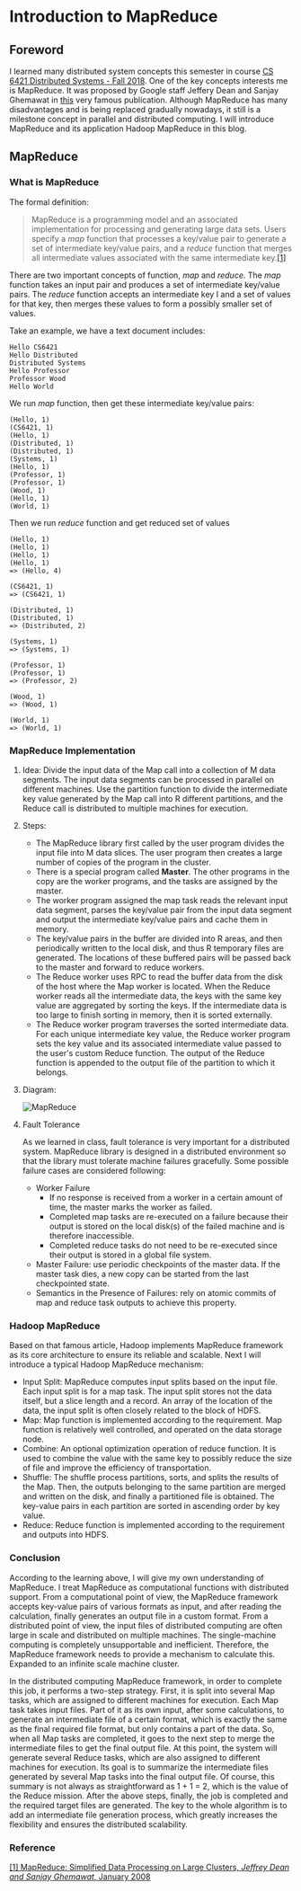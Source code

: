 # Introduction to MapReduce

## Foreword

I learned many distributed system concepts this semester in course [CS 6421 Distributed Systems - Fall 2018](https://gwdistsys18.github.io/). One of the key concepts interests me is MapReduce. It was proposed by Google staff Jeffery Dean and Sanjay Ghemawat in [this](https://pdos.csail.mit.edu/6.824/papers/mapreduce.pdf) very famous publication. Although MapReduce has many disadvantages and is being replaced gradually nowadays, it still is a milestone concept in parallel and distributed computing. I will introduce MapReduce and its application Hadoop MapReduce in this blog.

## MapReduce

### What is MapReduce
The formal definition:

> MapReduce is a programming model and an associated implementation for processing and generating large data sets. Users specify a *map* function that processes a key/value pair to generate a set of intermediate key/value pairs, and a *reduce* function that merges all intermediate values associated with the same intermediate key.[[1]](https://pdos.csail.mit.edu/6.824/papers/mapreduce.pdf)

There are two important concepts of function, *map* and *reduce*. The *map* function takes an input pair and produces a set of intermediate key/value pairs. The *reduce* function accepts an intermediate key I and a set of values for that key, then merges these values to form a possibly smaller set of values.

Take an example, we have a text document includes:
```
Hello CS6421
Hello Distributed
Distributed Systems
Hello Professor
Professor Wood
Hello World
```
We run *map* function, then get these intermediate key/value pairs:
```
(Hello, 1)
(CS6421, 1)
(Hello, 1)
(Distributed, 1)
(Distributed, 1)
(Systems, 1)
(Hello, 1)
(Professor, 1)
(Professor, 1)
(Wood, 1)
(Hello, 1)
(World, 1)
```
Then we run *reduce* function and get reduced set of values
```
(Hello, 1)
(Hello, 1)
(Hello, 1)
(Hello, 1)
=> (Hello, 4)

(CS6421, 1)
=> (CS6421, 1)

(Distributed, 1)
(Distributed, 1)
=> (Distributed, 2)

(Systems, 1)
=> (Systems, 1)

(Professor, 1)
(Professor, 1)
=> (Professor, 2)

(Wood, 1)
=> (Wood, 1)

(World, 1)
=> (World, 1)
```

### MapReduce Implementation
1. Idea: Divide the input data of the Map call into a collection of M data segments. The input data segments can be processed in parallel on different machines. Use the partition function to divide the intermediate key value generated by the Map call into R different partitions, and the Reduce call is distributed to multiple machines for execution.
1. Steps:
    * The MapReduce library first called by the user program divides the input file into M data slices. The user program then creates a large number of copies of the program in the cluster.
    * There is a special program called **Master**. The other programs in the copy are the worker programs, and the tasks are assigned by the master.
    * The worker program assigned the map task reads the relevant input data segment, parses the key/value pair from the input data segment and output the intermediate key/value pairs and cache them in memory.
    * The key/value pairs in the buffer are divided into R areas, and then periodically written to the local disk, and thus R temporary files are generated. The locations of these buffered pairs will be passed back to the master and forward to reduce workers.
    * The Reduce worker uses RPC to read the buffer data from the disk of the host where the Map worker is located. When the Reduce worker reads all the intermediate data, the keys with the same key value are aggregated by sorting the keys. If the intermediate data is too large to finish sorting in memory, then it is sorted externally.
    * The Reduce worker program traverses the sorted intermediate data. For each unique intermediate key value, the Reduce worker program sets the key value and its associated intermediate value passed to the user's custom Reduce function. The output of the Reduce function is appended to the output file of the partition to which it belongs.
1. Diagram:

    ![MapReduce](mapreduce.png)
1. Fault Tolerance

    As we learned in class, fault tolerance is very important for a distributed system. MapReduce library is designed in a distributed environment so that the library must tolerate machine failures gracefully. Some possible failure cases are considered following:

    * Worker Failure
        * If no response is received from a worker in a certain amount of time, the master marks the worker as failed.
        * Completed map tasks are re-executed on a failure because their output is stored on the local disk(s) of the failed machine and is therefore inaccessible.
        * Completed reduce tasks do not need to be re-executed since their output is stored in a global file system.
    * Master Failure: use periodic checkpoints of the master data. If the master task dies, a new copy can be started from the last checkpointed state.
    * Semantics in the Presence of Failures: rely on atomic commits of map and reduce task outputs to achieve this property.

### Hadoop MapReduce
Based on that famous article, Hadoop implements MapReduce framework as its core architecture to ensure its reliable and scalable. Next I will introduce a typical Hadoop MapReduce mechanism:
* Input Split: MapReduce computes input splits based on the input file. Each input split is for a map task. The input split stores not the data itself, but a slice length and a record. An array of the location of the data, the input split is often closely related to the block of HDFS.
* Map: Map function is implemented according to the requirement. Map function is relatively well controlled, and operated on the data storage node.
* Combine: An optional optimization operation of reduce function. It is used to combine the value with the same key to possibly reduce the size of file and improve the efficiency of transportation.
* Shuffle: The shuffle process partitions, sorts, and splits the results of the Map. Then, the outputs belonging to the same partition are merged and written on the disk, and finally a partitioned file is obtained. The key-value pairs in each partition are sorted in ascending order by key value.
* Reduce: Reduce function is implemented according to the requirement and outputs into HDFS.

### Conclusion

According to the learning above, I will give my own understanding of MapReduce. I treat MapReduce as computational functions with distributed support. From a computational point of view, the MapReduce framework accepts key-value pairs of various formats as input, and after reading the calculation, finally generates an output file in a custom format. From a distributed point of view, the input files of distributed computing are often large in scale and distributed on multiple machines. The single-machine computing is completely unsupportable and inefficient. Therefore, the MapReduce framework needs to provide a mechanism to calculate this. Expanded to an infinite scale machine cluster.

In the distributed computing MapReduce framework, in order to complete this job, it performs a two-step strategy. First, it is split into several Map tasks, which are assigned to different machines for execution. Each Map task takes input files. Part of it as its own input, after some calculations, to generate an intermediate file of a certain format, which is exactly the same as the final required file format, but only contains a part of the data. So, when all Map tasks are completed, it goes to the next step to merge the intermediate files to get the final output file. At this point, the system will generate several Reduce tasks, which are also assigned to different machines for execution. Its goal is to summarize the intermediate files generated by several Map tasks into the final output file. Of course, this summary is not always as straightforward as 1 + 1 = 2, which is the value of the Reduce mission. After the above steps, finally, the job is completed and the required target files are generated. The key to the whole algorithm is to add an intermediate file generation process, which greatly increases the flexibility and ensures the distributed scalability.

### Reference
[[1] MapReduce: Simplified Data Processing on Large Clusters, *Jeffrey Dean and Sanjay Ghemawat*, January 2008](https://pdos.csail.mit.edu/6.824/papers/mapreduce.pdf)
